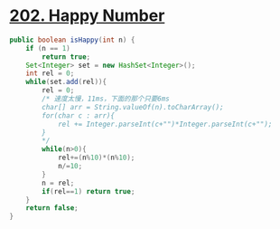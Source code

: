 # <a href="https://leetcode.com/problems/happy-number/">202. Happy Number</a>
```java
public boolean isHappy(int n) {
	if (n == 1)
		return true;
	Set<Integer> set = new HashSet<Integer>();
	int rel = 0;
	while(set.add(rel)){
		rel = 0;
		/* 速度太慢，11ms，下面的那个只要6ms
		char[] arr = String.valueOf(n).toCharArray();
		for(char c : arr){
			rel += Integer.parseInt(c+"")*Integer.parseInt(c+"");
		}
		*/
		while(n>0){
			rel+=(n%10)*(n%10);
			n/=10;
		}
		n = rel;
		if(rel==1) return true;
	}
	return false;
}
```